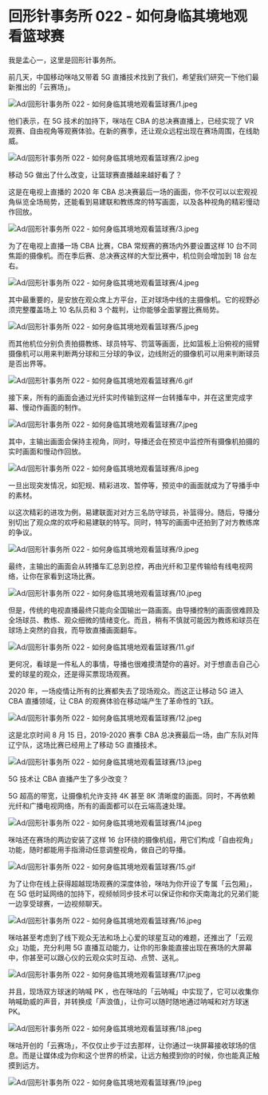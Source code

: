 # 回形针事务所 022 - 如何身临其境地观看篮球赛

我是孟心一，这里是回形针事务所。

前几天，中国移动咪咕又带着 5G 直播技术找到了我们，希望我们研究一下他们最新推出的「云赛场」。

![Ad/回形针事务所 022 - 如何身临其境地观看篮球赛/1.jpeg](https://cdn.jsdelivr.net/gh/just-prog/static/image/Ad/回形针事务所%20022%20-%20如何身临其境地观看篮球赛/1.jpeg)

他们表示，在 5G 技术的加持下，咪咕在 CBA 的总决赛直播上，已经实现了 VR 观赛、自由视角等观赛体验。在新的赛季，还让观众远程出现在赛场周围，在线助威。

![Ad/回形针事务所 022 - 如何身临其境地观看篮球赛/2.jpeg](https://cdn.jsdelivr.net/gh/just-prog/static/image/Ad/回形针事务所%20022%20-%20如何身临其境地观看篮球赛/2.jpeg)

移动 5G 做出了什么改变，让篮球赛直播越来越好看了？

这是在电视上直播的 2020 年 CBA 总决赛最后一场的画面，你不仅可以以宏观视角纵览全场局势，还能看到易建联和教练席的特写画面，以及各种视角的精彩慢动作回放。

![Ad/回形针事务所 022 - 如何身临其境地观看篮球赛/3.jpeg](https://cdn.jsdelivr.net/gh/just-prog/static/image/Ad/回形针事务所%20022%20-%20如何身临其境地观看篮球赛/3.jpeg)

为了在电视上直播一场 CBA 比赛，CBA 常规赛的赛场内外要设置这样 10 台不同焦距的摄像机。而在季后赛、总决赛这样的大型比赛中，机位则会增加到 18 台左右。

![Ad/回形针事务所 022 - 如何身临其境地观看篮球赛/4.jpeg](https://cdn.jsdelivr.net/gh/just-prog/static/image/Ad/回形针事务所%20022%20-%20如何身临其境地观看篮球赛/4.jpeg)

其中最重要的，是安放在观众席上方平台，正对球场中线的主摄像机。它的视野必须完整覆盖场上 10 名队员和 3 个裁判，让你能够全面掌握比赛局势。

![Ad/回形针事务所 022 - 如何身临其境地观看篮球赛/5.jpeg](https://cdn.jsdelivr.net/gh/just-prog/static/image/Ad/回形针事务所%20022%20-%20如何身临其境地观看篮球赛/5.jpeg)

而其他机位分别负责拍摄教练、球员特写、罚篮等画面，比如篮板上沿俯视的摇臂摄像机可以用来判断两分球和三分球的争议，边线附近的摄像机可以用来判断球员是否出界等。

![Ad/回形针事务所 022 - 如何身临其境地观看篮球赛/6.gif](https://cdn.jsdelivr.net/gh/just-prog/static/image/Ad/回形针事务所%20022%20-%20如何身临其境地观看篮球赛/6.gif)

接下来，所有的画面会通过光纤实时传输到这样一台转播车中，并在这里完成字幕、慢动作画面的制作。

![Ad/回形针事务所 022 - 如何身临其境地观看篮球赛/7.jpeg](https://cdn.jsdelivr.net/gh/just-prog/static/image/Ad/回形针事务所%20022%20-%20如何身临其境地观看篮球赛/7.jpeg)

其中，主输出画面会保持主视角，同时，导播还会在预览中监控所有摄像机拍摄的实时画面和慢动作回放。

![Ad/回形针事务所 022 - 如何身临其境地观看篮球赛/8.jpeg](https://cdn.jsdelivr.net/gh/just-prog/static/image/Ad/回形针事务所%20022%20-%20如何身临其境地观看篮球赛/8.jpeg)

一旦出现突发情况，如犯规、精彩进攻、暂停等，预览中的画面就成为了导播手中的素材。

以这次精彩的进攻为例，易建联面对对方三名防守球员，补篮得分。随后，导播分别切出了观众席的欢呼和易建联的特写。同时，特写的画面中还拍到了对方教练席的争议。

![Ad/回形针事务所 022 - 如何身临其境地观看篮球赛/9.jpeg](https://cdn.jsdelivr.net/gh/just-prog/static/image/Ad/回形针事务所%20022%20-%20如何身临其境地观看篮球赛/9.jpeg)

最终，主输出的画面会从转播车汇总到总控，再由光纤和卫星传输给有线电视网络，让你在家看到这场比赛。

![Ad/回形针事务所 022 - 如何身临其境地观看篮球赛/10.jpeg](https://cdn.jsdelivr.net/gh/just-prog/static/image/Ad/回形针事务所%20022%20-%20如何身临其境地观看篮球赛/10.jpeg)

但是，传统的电视直播最终只能向全国输出一路画面。由导播控制的画面很难顾及全场球员、教练、观众细微的情绪变化。而且，稍有不慎就可能因为教练和球员在球场上突然的自我，而导致直播画面翻车。

![Ad/回形针事务所 022 - 如何身临其境地观看篮球赛/11.gif](https://cdn.jsdelivr.net/gh/just-prog/static/image/Ad/回形针事务所%20022%20-%20如何身临其境地观看篮球赛/11.gif)

更何况，看球是一件私人的事情，导播也很难摸清楚你的喜好。对于想直击自己心爱的球星的观众，还是得买票现场观赛。

2020 年，一场疫情让所有的比赛都失去了现场观众。而这正让移动 5G 进入 CBA 直播领域，让 CBA 的观赛体验在移动端产生了革命性的飞跃。

![Ad/回形针事务所 022 - 如何身临其境地观看篮球赛/12.jpeg](https://cdn.jsdelivr.net/gh/just-prog/static/image/Ad/回形针事务所%20022%20-%20如何身临其境地观看篮球赛/12.jpeg)

这是北京时间 8 月 15 日，2019-2020 赛季 CBA 总决赛最后一场，由广东队对阵辽宁队，这场比赛已经用上了移动 5G 直播技术。

![Ad/回形针事务所 022 - 如何身临其境地观看篮球赛/13.jpeg](https://cdn.jsdelivr.net/gh/just-prog/static/image/Ad/回形针事务所%20022%20-%20如何身临其境地观看篮球赛/13.jpeg)

5G 技术让 CBA 直播产生了多少改变？

5G 超高的带宽，让摄像机允许支持 4K 甚至 8K 清晰度的画面。同时，不再依赖光纤和广播电视网络，所有的画面都可以在云端高速处理。

![Ad/回形针事务所 022 - 如何身临其境地观看篮球赛/14.jpeg](https://cdn.jsdelivr.net/gh/just-prog/static/image/Ad/回形针事务所%20022%20-%20如何身临其境地观看篮球赛/14.jpeg)

咪咕还在赛场的两边安装了这样 16 台环绕的摄像机组，用它们构成「自由视角」功能，随时都能用手指滑动任意调整视角，做自己的导播。

![Ad/回形针事务所 022 - 如何身临其境地观看篮球赛/15.gif](https://cdn.jsdelivr.net/gh/just-prog/static/image/Ad/回形针事务所%20022%20-%20如何身临其境地观看篮球赛/15.gif)

为了让你在线上获得超越现场观赛的深度体验，咪咕为你开设了专属「云包厢」，在 5G 低时延网络的加持下，视频帧同步技术可以保证你和你天南海北的兄弟们能一边享受球赛，一边视频聊天。

![Ad/回形针事务所 022 - 如何身临其境地观看篮球赛/16.jpeg](https://cdn.jsdelivr.net/gh/just-prog/static/image/Ad/回形针事务所%20022%20-%20如何身临其境地观看篮球赛/16.jpeg)

咪咕甚至考虑到了线下观众无法和场上心爱的球星互动的难题，还推出了「云观众」功能，充分利用 5G 直播互动能力，让你的形象能直接出现在赛场的大屏幕中，你甚至可以跟心仪的云观众实时互动、点赞、送礼。

![Ad/回形针事务所 022 - 如何身临其境地观看篮球赛/17.jpeg](https://cdn.jsdelivr.net/gh/just-prog/static/image/Ad/回形针事务所%20022%20-%20如何身临其境地观看篮球赛/17.jpeg)

并且，现场双方球迷的呐喊 PK ，也在咪咕的「云呐喊」中实现了，它可以收集你呐喊助威的声音，并转换成「声浪值」，让你可以随时随地通过呐喊和对方球迷 PK。

![Ad/回形针事务所 022 - 如何身临其境地观看篮球赛/18.jpeg](https://cdn.jsdelivr.net/gh/just-prog/static/image/Ad/回形针事务所%20022%20-%20如何身临其境地观看篮球赛/18.jpeg)

咪咕开创的「云赛场」，不仅仅止步于过去那样，让你通过一块屏幕接收球场的信息。而是让媒体成为你和这个世界的桥梁，让远方触摸到你的时候，你也能真正触摸到远方。

![Ad/回形针事务所 022 - 如何身临其境地观看篮球赛/19.jpeg](https://cdn.jsdelivr.net/gh/just-prog/static/image/Ad/回形针事务所%20022%20-%20如何身临其境地观看篮球赛/19.jpeg)
